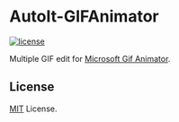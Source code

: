 # AutoIt-GIFAnimator

[![license](https://img.shields.io/github/license/coldscientist/autoit-gifanimator.svg?maxAge=2592000)](LICENSE)

 Multiple GIF edit for [Microsoft Gif Animator](https://archive.org/details/gifsetup).

## License

[MIT](LICENSE) License.

